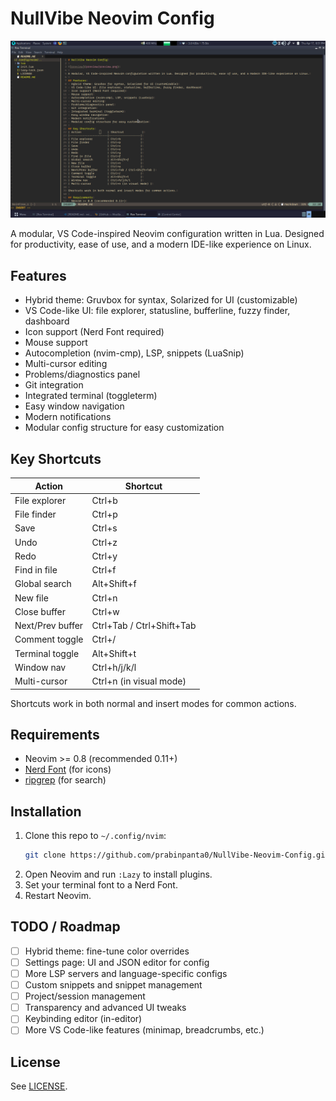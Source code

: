 # NullVibe Neovim Config

![preview](preview/image.png)

A modular, VS Code-inspired Neovim configuration written in Lua. Designed for productivity, ease of use, and a modern IDE-like experience on Linux.

## Features
- Hybrid theme: Gruvbox for syntax, Solarized for UI (customizable)
- VS Code-like UI: file explorer, statusline, bufferline, fuzzy finder, dashboard
- Icon support (Nerd Font required)
- Mouse support
- Autocompletion (nvim-cmp), LSP, snippets (LuaSnip)
- Multi-cursor editing
- Problems/diagnostics panel
- Git integration
- Integrated terminal (toggleterm)
- Easy window navigation
- Modern notifications
- Modular config structure for easy customization

## Key Shortcuts
| Action                | Shortcut           |
|-----------------------|-------------------|
| File explorer         | Ctrl+b            |
| File finder           | Ctrl+p            |
| Save                  | Ctrl+s            |
| Undo                  | Ctrl+z            |
| Redo                  | Ctrl+y            |
| Find in file          | Ctrl+f            |
| Global search         | Alt+Shift+f       |
| New file              | Ctrl+n            |
| Close buffer          | Ctrl+w            |
| Next/Prev buffer      | Ctrl+Tab / Ctrl+Shift+Tab |
| Comment toggle        | Ctrl+/            |
| Terminal toggle       | Alt+Shift+t       |
| Window nav            | Ctrl+h/j/k/l      |
| Multi-cursor          | Ctrl+n (in visual mode) |

Shortcuts work in both normal and insert modes for common actions.

## Requirements
- Neovim >= 0.8 (recommended 0.11+)
- [Nerd Font](https://www.nerdfonts.com/font-downloads) (for icons)
- [ripgrep](https://github.com/BurntSushi/ripgrep) (for search)

## Installation
1. Clone this repo to `~/.config/nvim`:
   ```sh
   git clone https://github.com/prabinpanta0/NullVibe-Neovim-Config.git ~/.config/nvim
   ```
2. Open Neovim and run `:Lazy` to install plugins.
3. Set your terminal font to a Nerd Font.
4. Restart Neovim.

## TODO / Roadmap
- [ ] Hybrid theme: fine-tune color overrides
- [ ] Settings page: UI and JSON editor for config
- [ ] More LSP servers and language-specific configs
- [ ] Custom snippets and snippet management
- [ ] Project/session management
- [ ] Transparency and advanced UI tweaks
- [ ] Keybinding editor (in-editor)
- [ ] More VS Code-like features (minimap, breadcrumbs, etc.)

## License
See [LICENSE](LICENSE).
